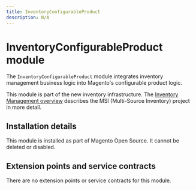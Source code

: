```yaml
---
title: InventoryConfigurableProduct
description: N/A
---
```


# InventoryConfigurableProduct module

The `InventoryConfigurableProduct` module integrates inventory management business logic into Magento's configurable product logic.

This module is part of the new inventory infrastructure. The
[Inventory Management overview](https://developer.adobe.com/commerce/webapi/rest/inventory/index.html)
describes the MSI (Multi-Source Inventory) project in more detail.

## Installation details

This module is installed as part of Magento Open Source. It cannot be deleted or disabled.

## Extension points and service contracts

There are no extension points or service contracts for this module.
